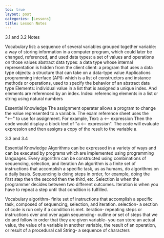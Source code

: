 ```yaml
---
toc: true
layout: post
categories: [Lessons]
title: Lesson Notes
---
```


3.1 and 3.2 Notes

Vocabulary
list: a sequence of several variables grouped together
variable: a way of storing information in a computer program, which could later be changed, referenced, and used
data types: a set of values and operations on those values
abstract data types: a data type whose internal representation is hidden from the client
client: a program that uses a data type
objects: a structure that can take on a data-type value
Applications programming interface (API): which is a list of constructors and instance methods or operations, used to specify the behavior of an abstract data type
Elements: individual value in a list that is assigned a unique index. And elements are referenced by an index.
Index: referencing elements in a list or string using natural numbers

Essential Knowledge
The assignment operater allows a program to change the value represented to a variable.
The exam reference sheet uses the "⟵" to use for assignment. For example, Text: a ⟵ expression Then the code would display a block text of "a ⟵ expression". The code will evaluate expression and then assigns a copy of the result to the variable a.

3.3 and 3.4

Essential Knowledge
Algorithms can be expressed in a variety of ways and can be executed by programs which are implemented using programming languages.
Every algorithm can be constructed using combinations of sequencing, selection, and iteration
An algorithm is a finite set of instructions that accomplish a specific task, us as humans, do algorithms on a daily basis.
Sequencing is doing steps in order, for example, doing the first step then the second then the third, etc.
Selection is when the programmer decides between two different outcomes.
Iteration is when you have to repeat a step until that condition is fulfilled.

Vocabulary
algorithm- finite set of instructions that accomplish a specific task, composed of sequencing, selection, and iteration.
selection- a section of code is run only if a condition is met.
iteration- repeating steps or instructions over and over again
sequencing- outline or set of steps that we do and follow in order that they are given
variable- you can store an actual value, the value of a variable in another variable, the result of an operation, or result of a procedural call
String- a sequence of characters
